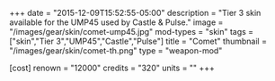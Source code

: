 +++
date = "2015-12-09T15:52:55-05:00"
description = "Tier 3 skin available for the UMP45 used by Castle & Pulse."
image = "/images/gear/skin/comet-ump45.jpg"
mod-types = "skin"
tags = ["skin","Tier 3","UMP45","Castle","Pulse"]
title = "Comet"
thumbnail = "/images/gear/skin/comet-th.png"
type = "weapon-mod"

[cost]
  renown = "12000"
  credits = "320"
  units = ""
+++
